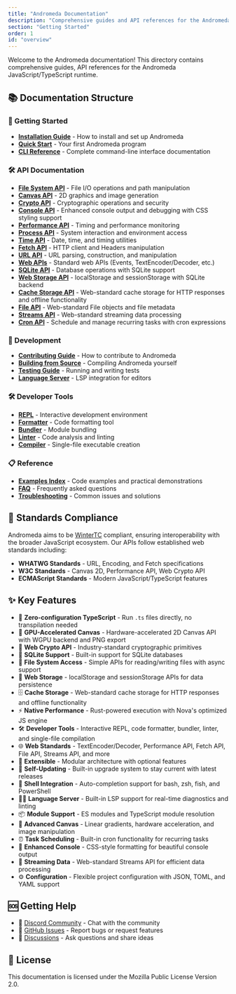 ```yaml
---
title: "Andromeda Documentation"
description: "Comprehensive guides and API references for the Andromeda JavaScript/TypeScript runtime"
section: "Getting Started"
order: 1
id: "overview"
---
```


Welcome to the Andromeda documentation! This directory contains comprehensive
guides, API references for the Andromeda JavaScript/TypeScript runtime.

## 📚 Documentation Structure

### 🚀 Getting Started

- [**Installation Guide**](/docs/installation) - How to install and set up
  Andromeda
- [**Quick Start**](/docs/quick-start) - Your first Andromeda program
- [**CLI Reference**](/docs/cli-reference) - Complete command-line interface
  documentation

### 🛠️ API Documentation

- [**File System API**](/docs/api/file-system) - File I/O operations and path
  manipulation
- [**Canvas API**](/docs/api/canvas) - 2D graphics and image generation
- [**Crypto API**](/docs/api/crypto) - Cryptographic operations and security
- [**Console API**](/docs/api/console) - Enhanced console output and debugging with CSS styling support
- [**Performance API**](/docs/api/performance) - Timing and performance
  monitoring
- [**Process API**](/docs/api/process) - System interaction and environment
  access
- [**Time API**](/docs/api/time) - Date, time, and timing utilities
- [**Fetch API**](/docs/api/fetch) - HTTP client and Headers manipulation
- [**URL API**](/docs/api/url) - URL parsing, construction, and manipulation
- [**Web APIs**](/docs/api/web) - Standard web APIs (Events,
  TextEncoder/Decoder, etc.)
- [**SQLite API**](/docs/api/sqlite) - Database operations with SQLite support
- [**Web Storage API**](/docs/api/web-storage) - localStorage and sessionStorage
  with SQLite backend
- [**Cache Storage API**](/docs/api/cache-storage) - Web-standard cache storage for HTTP responses and offline functionality
- [**File API**](/docs/api/file) - Web-standard File objects and file metadata
- [**Streams API**](/docs/api/streams) - Web-standard streaming data processing
- [**Cron API**](/docs/api/cron) - Schedule and manage recurring tasks with cron expressions

### 🔧 Development

- [**Contributing Guide**](/docs/contributing) - How to contribute to Andromeda
- [**Building from Source**](/docs/building) - Compiling Andromeda yourself
- [**Testing Guide**](/docs/testing) - Running and writing tests
- [**Language Server**](/docs/cli-reference#lsp) - LSP integration for editors

### 🛠️ Developer Tools

- [**REPL**](/docs/cli-reference#repl) - Interactive development environment
- [**Formatter**](/docs/cli-reference#fmt) - Code formatting tool
- [**Bundler**](/docs/cli-reference#bundle) - Module bundling
- [**Linter**](/docs/cli-reference#lint) - Code analysis and linting
- [**Compiler**](/docs/cli-reference#compile) - Single-file executable creation

### 📋 Reference

- [**Examples Index**](/docs/examples/index) - Code examples and practical
  demonstrations
- [**FAQ**](/docs/faq) - Frequently asked questions
- [**Troubleshooting**](/docs/troubleshooting) - Common issues and solutions

## 🎯 Standards Compliance

Andromeda aims to be [WinterTC](https://wintertc.org/) compliant, ensuring
interoperability with the broader JavaScript ecosystem. Our APIs follow
established web standards including:

- **WHATWG Standards** - URL, Encoding, and Fetch specifications
- **W3C Standards** - Canvas 2D, Performance API, Web Crypto API
- **ECMAScript Standards** - Modern JavaScript/TypeScript features

## ✨ Key Features

- 🚀 **Zero-configuration TypeScript** - Run `.ts` files directly, no
  transpilation needed
- 🎨 **GPU-Accelerated Canvas** - Hardware-accelerated 2D Canvas API with WGPU
  backend and PNG export
- 🔐 **Web Crypto API** - Industry-standard cryptographic primitives
- 📒 **SQLite Support** - Built-in support for SQLite databases
- 📁 **File System Access** - Simple APIs for reading/writing files with async support
- 💾 **Web Storage** - localStorage and sessionStorage APIs for data persistence
- 🗄️ **Cache Storage** - Web-standard cache storage for HTTP responses and offline functionality
- ⚡ **Native Performance** - Rust-powered execution with Nova's optimized JS
  engine
- 🛠️ **Developer Tools** - Interactive REPL, code formatter, bundler, linter,
  and single-file compilation
- 🌐 **Web Standards** - TextEncoder/Decoder, Performance API, Fetch API, File API, Streams API, and
  more
- 🔧 **Extensible** - Modular architecture with optional features
- 🔧 **Self-Updating** - Built-in upgrade system to stay current with latest
  releases
- 🔧 **Shell Integration** - Auto-completion support for bash, zsh, fish, and
  PowerShell
- 🧑‍💻 **Language Server** - Built-in LSP support for real-time diagnostics and
  linting
- 📦 **Module Support** - ES modules and TypeScript module resolution
- 🎯 **Advanced Canvas** - Linear gradients, hardware acceleration, and image
  manipulation
- ⏰ **Task Scheduling** - Built-in cron functionality for recurring tasks
- 🎨 **Enhanced Console** - CSS-style formatting for beautiful console output
- 🌊 **Streaming Data** - Web-standard Streams API for efficient data processing
- ⚙️ **Configuration** - Flexible project configuration with JSON, TOML, and YAML support

## 🆘 Getting Help

- 💬 [Discord Community](https://discord.gg/tgjAnX2Ny3) - Chat with the
  community
- 🐛 [GitHub Issues](https://github.com/tryandromeda/andromeda/issues) - Report
  bugs or request features
- 📧 [Discussions](https://github.com/tryandromeda/andromeda/discussions) - Ask
  questions and share ideas

## 📄 License

This documentation is licensed under the Mozilla Public License Version 2.0.
